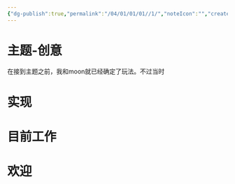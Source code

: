 ```yaml
---
{"dg-publish":true,"permalink":"/04/01/01/01//1/","noteIcon":"","created":"2025-01-31T00:35","updated":"2024-10-11T13:33"}
---
```


# 主题-创意
在接到主题之前，我和moon就已经确定了玩法。不过当时
# 实现
# 目前工作
# 欢迎